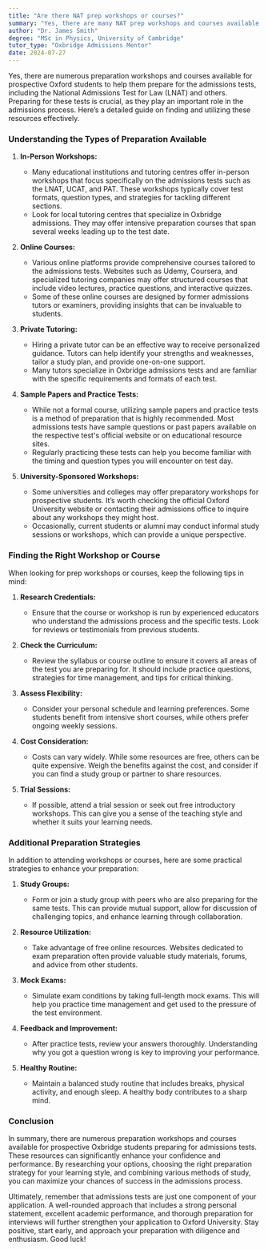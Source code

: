 ```yaml
---
title: "Are there NAT prep workshops or courses?"
summary: "Yes, there are many NAT prep workshops and courses available to help Oxford students prepare for admissions tests like LNAT, UCAT, and PAT."
author: "Dr. James Smith"
degree: "MSc in Physics, University of Cambridge"
tutor_type: "Oxbridge Admissions Mentor"
date: 2024-07-27
---
```


Yes, there are numerous preparation workshops and courses available for prospective Oxford students to help them prepare for the admissions tests, including the National Admissions Test for Law (LNAT) and others. Preparing for these tests is crucial, as they play an important role in the admissions process. Here’s a detailed guide on finding and utilizing these resources effectively.

### Understanding the Types of Preparation Available

1. **In-Person Workshops:**
   - Many educational institutions and tutoring centres offer in-person workshops that focus specifically on the admissions tests such as the LNAT, UCAT, and PAT. These workshops typically cover test formats, question types, and strategies for tackling different sections.
   - Look for local tutoring centres that specialize in Oxbridge admissions. They may offer intensive preparation courses that span several weeks leading up to the test date.

2. **Online Courses:**
   - Various online platforms provide comprehensive courses tailored to the admissions tests. Websites such as Udemy, Coursera, and specialized tutoring companies may offer structured courses that include video lectures, practice questions, and interactive quizzes.
   - Some of these online courses are designed by former admissions tutors or examiners, providing insights that can be invaluable to students.

3. **Private Tutoring:**
   - Hiring a private tutor can be an effective way to receive personalized guidance. Tutors can help identify your strengths and weaknesses, tailor a study plan, and provide one-on-one support.
   - Many tutors specialize in Oxbridge admissions tests and are familiar with the specific requirements and formats of each test.

4. **Sample Papers and Practice Tests:**
   - While not a formal course, utilizing sample papers and practice tests is a method of preparation that is highly recommended. Most admissions tests have sample questions or past papers available on the respective test's official website or on educational resource sites.
   - Regularly practicing these tests can help you become familiar with the timing and question types you will encounter on test day.

5. **University-Sponsored Workshops:**
   - Some universities and colleges may offer preparatory workshops for prospective students. It’s worth checking the official Oxford University website or contacting their admissions office to inquire about any workshops they might host.
   - Occasionally, current students or alumni may conduct informal study sessions or workshops, which can provide a unique perspective.

### Finding the Right Workshop or Course

When looking for prep workshops or courses, keep the following tips in mind:

1. **Research Credentials:**
   - Ensure that the course or workshop is run by experienced educators who understand the admissions process and the specific tests. Look for reviews or testimonials from previous students.

2. **Check the Curriculum:**
   - Review the syllabus or course outline to ensure it covers all areas of the test you are preparing for. It should include practice questions, strategies for time management, and tips for critical thinking.

3. **Assess Flexibility:**
   - Consider your personal schedule and learning preferences. Some students benefit from intensive short courses, while others prefer ongoing weekly sessions.

4. **Cost Consideration:**
   - Costs can vary widely. While some resources are free, others can be quite expensive. Weigh the benefits against the cost, and consider if you can find a study group or partner to share resources.

5. **Trial Sessions:**
   - If possible, attend a trial session or seek out free introductory workshops. This can give you a sense of the teaching style and whether it suits your learning needs.

### Additional Preparation Strategies

In addition to attending workshops or courses, here are some practical strategies to enhance your preparation:

1. **Study Groups:**
   - Form or join a study group with peers who are also preparing for the same tests. This can provide mutual support, allow for discussion of challenging topics, and enhance learning through collaboration.

2. **Resource Utilization:**
   - Take advantage of free online resources. Websites dedicated to exam preparation often provide valuable study materials, forums, and advice from other students.

3. **Mock Exams:**
   - Simulate exam conditions by taking full-length mock exams. This will help you practice time management and get used to the pressure of the test environment.

4. **Feedback and Improvement:**
   - After practice tests, review your answers thoroughly. Understanding why you got a question wrong is key to improving your performance.

5. **Healthy Routine:**
   - Maintain a balanced study routine that includes breaks, physical activity, and enough sleep. A healthy body contributes to a sharp mind.

### Conclusion

In summary, there are numerous preparation workshops and courses available for prospective Oxbridge students preparing for admissions tests. These resources can significantly enhance your confidence and performance. By researching your options, choosing the right preparation strategy for your learning style, and combining various methods of study, you can maximize your chances of success in the admissions process.

Ultimately, remember that admissions tests are just one component of your application. A well-rounded approach that includes a strong personal statement, excellent academic performance, and thorough preparation for interviews will further strengthen your application to Oxford University. Stay positive, start early, and approach your preparation with diligence and enthusiasm. Good luck!
    